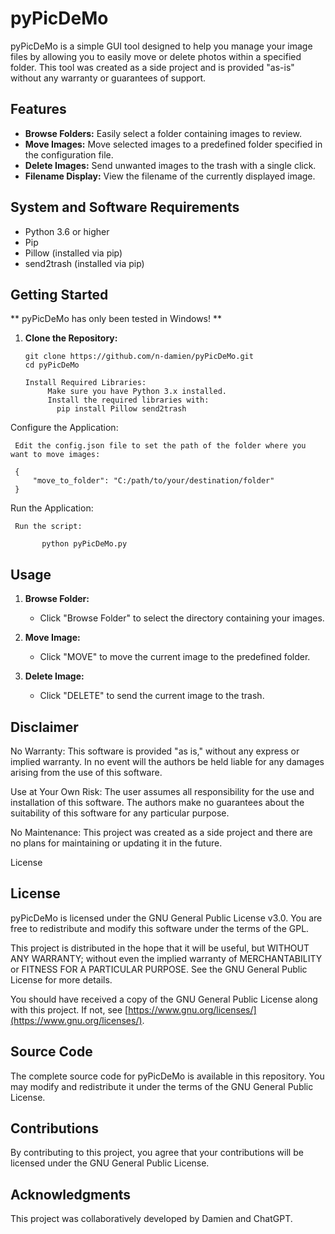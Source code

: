 # pyPicDeMo
pyPicDeMo is a simple GUI tool designed to help you manage your image files by allowing you to easily move or delete photos within a specified folder. This tool was created as a side project and is provided "as-is" without any warranty or guarantees of support.

## Features

- **Browse Folders:** Easily select a folder containing images to review.
- **Move Images:** Move selected images to a predefined folder specified in the configuration file.
- **Delete Images:** Send unwanted images to the trash with a single click.
- **Filename Display:** View the filename of the currently displayed image.

## System and Software Requirements
- Python 3.6 or higher
- Pip
- Pillow (installed via pip)
- send2trash (installed via pip)

## Getting Started

** pyPicDeMo has only been tested in Windows! **

1. **Clone the Repository:**
   ```
   git clone https://github.com/n-damien/pyPicDeMo.git
   cd pyPicDeMo

   Install Required Libraries:
        Make sure you have Python 3.x installed.
        Install the required libraries with:
          pip install Pillow send2trash
   ```

Configure the Application:

   ```
    Edit the config.json file to set the path of the folder where you want to move images:

    {
        "move_to_folder": "C:/path/to/your/destination/folder"
    }
   ```

Run the Application:

   ```
    Run the script:

          python pyPicDeMo.py

   ```

## Usage

1. **Browse Folder:**
   - Click "Browse Folder" to select the directory containing your images.

2. **Move Image:**
   - Click "MOVE" to move the current image to the predefined folder.

3. **Delete Image:**
   - Click "DELETE" to send the current image to the trash.

## Disclaimer

No Warranty: This software is provided "as is," without any express or implied warranty. In no event will the authors be held liable for any damages arising from the use of this software.

Use at Your Own Risk: The user assumes all responsibility for the use and installation of this software. The authors make no guarantees about the suitability of this software for any particular purpose.

No Maintenance: This project was created as a side project and there are no plans for maintaining or updating it in the future.

License

## License

pyPicDeMo is licensed under the GNU General Public License v3.0. You are free to redistribute and modify this software under the terms of the GPL.

This project is distributed in the hope that it will be useful, but WITHOUT ANY WARRANTY; without even the implied warranty of MERCHANTABILITY or FITNESS FOR A PARTICULAR PURPOSE. See the GNU General Public License for more details.

You should have received a copy of the GNU General Public License along with this project. If not, see [https://www.gnu.org/licenses/](https://www.gnu.org/licenses/).

## Source Code

The complete source code for pyPicDeMo is available in this repository. You may modify and redistribute it under the terms of the GNU General Public License.

## Contributions

By contributing to this project, you agree that your contributions will be licensed under the GNU General Public License.

## Acknowledgments

This project was collaboratively developed by Damien and ChatGPT.
